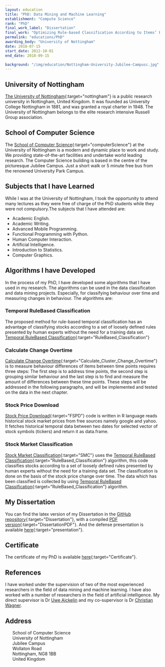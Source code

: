 ```yaml
---
layout: education
title: "PhD: Data Mining and Machine Learning"
establishment: "Compute Science"
rank: "PhD"
final_work_label: "Dissertation"
final_work: "Optimizing Rule-based Classification According to Items’ Behaviour in Temporal Data"
permalink: "educations/PhD"
awarding_body: "University of Nottingham"
date: 2018-07-15
start_date: 2012-10-01
end_date: 2018-09-15

background: "/img/education/Nottingham-University-Jubilee-Campusc.jpg"
---
```


## University of Nottingham

[The University of Nottingham](https://www.nottingham.ac.uk/){:target="nottingham"} is a public research university in Nottingham, United Kingdom. It was founded as University College Nottingham in 1881, and was granted a royal charter in 1948. The University of Nottingham belongs to the elite research intensive Russell Group association.

## School of Computer Science

The [School of Computer Science](https://www.nottingham.ac.uk/computerscience){:target="computerScience"} at the University of Nottingham is a modern and dynamic place to work and study. We providing state-of-the-art facilities and undertake world leading research.
The Computer Science building is based in the centre of the picturesque Jubilee Campus. Just a short walk or 5 minute free bus from the renowned University Park Campus.

## Subjects that I have Learned

While I was at the University of Nottingham, I took the opportunity to attend many lectures as they were free of charge of the PhD students while they were not compulsory.The subjects that I have attended are:

- Academic English.
- Academic Writing.
- Advanced Mobile Programming.
- Functional Programming with Python.
- Human Computer Interaction.
- Artificial Intelligence.
- Introduction to Statistics.
- Computer Graphics.

## Algorithms I have Developed

In the process of my PhD, I have developed some algorithms that I have used in my research. The algorithms can be used in the data classification and data mining projects. Especially, for classifying behaviour over time and measuring changes in behaviour. The algorithms are:

### Temporal RuleBased Classification

The proposed method for rule-based temporal classification has an advantage of classifying stocks according to a set of loosely defined rules presented by human experts without the need for a training data set.
[Temporal RuleBased Classification](https://github.com/polla-fattah/RuleBased_Classification){:target="RuleBased_Classification"}

### Calculate Change Overtime

[Calculate Change Overtime](https://github.com/polla-fattah/Calculate_Cluster_Change_Overtime){:target="Calculate_Cluster_Change_Overtime"} is to measure behaviour differences of items between time points requires three steps: The first step is to address time points, the second step is grouping similar behaviour and the last step is to find and measure the amount of differences between these time points. These steps will be addressed in the following paragraphs, and will be implemented and tested on the data in the next chapter.

### Stock Price Download

[Stock Price Download](https://github.com/polla-fattah/FSPD){:target="FSPD"}
code is written in R language reads historical stock market prices from free sources namely google and yahoo. It fetches historical temporal data between two dates for selected vector of stock symbols (tickers) and return it as data.frame.

### Stock Market Classification

[Stock Market Classification](https://github.com/polla-fattah/SMC){:target="SMC"} uses the [Temporal RuleBased Classification](https://github.com/polla-fattah/RuleBased_Classification){:target="RuleBased_Classification"} algorithm, this code classifies stocks according to a set of loosely defined rules presented by human experts without the need for a training data set. The classification is done on the basis of the stock price change over time. The data which has been classified is collected by using [Temporal RuleBased Classification](https://github.com/polla-fattah/RuleBased_Classification){:target="RuleBased_Classification"} algorithm.

## My Dissertation

You can find the latex version of my Dissertation in the [GitHub repository](https://github.com/polla-fattah/Dissertation){:target="Dissertation"}, with a compiled [PDF version](https://github.com/polla-fattah/Dissertation/blob/main/Polla%20Dissertation.pdf){:target="DissertationPDF"}. And the defense presentation is available [here](https://github.com/polla-fattah/Dissertation/blob/main/presentation.pptx){:target="presentation"}.

## Certificate

The certificate of my PhD is available [here](/img/education/phd-certificate.png){:target="Certificate"}.

## References

I have worked under the supervision of two of the most experienced researchers in the field of data mining and machine learning. I have also worked with a number of researchers in the field of artificial intelligence. My direct supervisor is Dr [Uwe Aickelin](https://www.researchgate.net/profile/Uwe-Aickelin) and my co-supervisor is Dr [Christian Wagner](https://www.researchgate.net/profile/Christian-Wagner).

## Address

  <div class="address">
    <a style="text-decoration:none;" target="map-location" href="https://www.google.com/maps/place/School+of+Computer+Science/@52.9528771,-1.189258,17z/data=!3m1!4b1!4m5!3m4!1s0x4879c209bfffffff:0xaf426646771a25ac!8m2!3d52.9528771!4d-1.1870693">
    <ul>
      <li style="list-style: none;">
          <i class="fas fa-map-marker"></i>
          <span class="address-label">School&nbsp;of&nbsp;Computer&nbsp;Science</span>
      </li>
      <li style="list-style: none;">
          <i class="fas fa-university"></i>
          <span class="address-label">University&nbsp;of&nbsp;Nottingham</span>
      </li>
      <li style="list-style: none;">
          <i class="fas fa-university"></i>
          <span class="address-label">Jubilee&nbsp;Campus</span>
      </li>
      <li style="list-style: none;">
          <i class="fas fa-road"></i>
          <span class="address-label">Wollaton&nbsp;Road</span>
      </li>
      <li style="list-style: none;">
          <i class="fas fa-city"></i>
          <span class="address-label">Nottingham,&nbsp;NG8&nbsp;1BB</span>
      </li>
      <li style="list-style: none;">
          <i class="fas fa-map"></i>
          <span class="address-label">United&nbsp;Kingdom</span>
      </li>
    </ul>
  </a>
</div>
